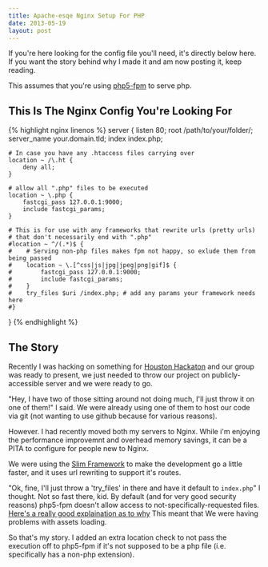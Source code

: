 ```yaml
---
title: Apache-esqe Nginx Setup For PHP
date: 2013-05-19
layout: post
---
```

If you're here looking for the config file you'll need, it's directly below here. If you want the story behind why I made it and am now posting it, keep reading.

This assumes that you're using [php5-fpm][2] to serve php.

## This Is The Nginx Config You're Looking For

{% highlight nginx linenos %}
server {
    listen 80;
    root /path/to/your/folder/;
    server_name your.domain.tld;
    index index.php;

    # In case you have any .htaccess files carrying over
    location ~ /\.ht {
        deny all;
    }

    # allow all ".php" files to be executed
    location ~ \.php {
        fastcgi_pass 127.0.0.1:9000;
        include fastcgi_params;
    }

    # This is for use with any frameworks that rewrite urls (pretty urls)
    # that don't necessarily end with ".php"
    #location ~ ^/(.*)$ {
    #    # Serving non-php files makes fpm not happy, so exlude them from being passed
    #    location ~ \.[^css|js|jpg|jpeg|png|gif]$ {
    #        fastcgi_pass 127.0.0.1:9000;
    #        include fastcgi_params;
    #    }
    #    try_files $uri /index.php; # add any params your framework needs here
    #}
}
{% endhighlight %}

## The Story

Recently I was hacking on something for [Houston Hackaton][1] and our group was ready to present, we just needed to throw our project on publicly-accessible server and we were ready to go.

"Hey, I have two of those sitting around not doing much, I'll just throw it on one of them!" I said. We were already using one of them to host our code via git (not wanting to use github because for various reasons). 

However. I had recently moved both my servers to Nginx. While i'm enjoying the performance improvemnt and overhead memory savings, it can be a PITA to configure for people new to Nginx.

We were using the [Slim Framework][3] to make the development go a little faster, and it uses url rewriting to support it's routes. 

"Ok, fine, I'll just throw a 'try_files' in there and have it default to `index.php`" I thought. Not so fast there, kid. By default (and for very good security reasons) php5-fpm doesn't allow access to not-specifically-requested files. [Here's a really good explaination as to why][4] This meant that We were having problems with assets loading.

So that's my story. I added an extra location check to not pass the execution off to php5-fpm if it's not supposed to be a php file (i.e. specifically has a non-php extension).

[1]: http://www.houstonhackathon.com/
[2]: https://duckduckgo.com/?q=php+fpm+nginx
[3]: http://slimframework.com
[4]: https://nealpoole.com/blog/2011/04/setting-up-php-fastcgi-and-nginx-dont-trust-the-tutorials-check-your-configuration/
